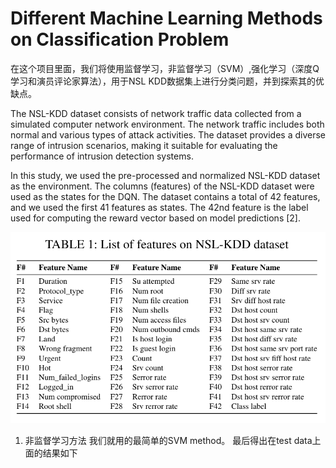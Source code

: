 # Different Machine Learning Methods on Classification Problem
在这个项目里面，我们将使用监督学习，非监督学习（SVM）,强化学习（深度Q学习和演员评论家算法），用于NSL KDD数据集上进行分类问题，并到探索其的优缺点。

The NSL-KDD dataset consists of network traffic data collected from a simulated computer network environment. The network traffic includes both normal and various types of attack activities. The dataset provides a diverse range of intrusion scenarios, making it suitable for evaluating the performance of intrusion detection systems.

In this study, we used the pre-processed and normalized NSL-KDD dataset as the environment. The columns (features) of the NSL-KDD dataset were used as the states for the DQN. The dataset contains a total of 42 features, and we used the first 41 features as states. The 42nd feature is the label used for computing the reward vector based on model predictions [2]. 

![Table 1: List of features on NSL-KDD dataset](description.png "Optional Title")

1. 非监督学习方法
我们就用的最简单的SVM method。
最后得出在test data上面的结果如下

